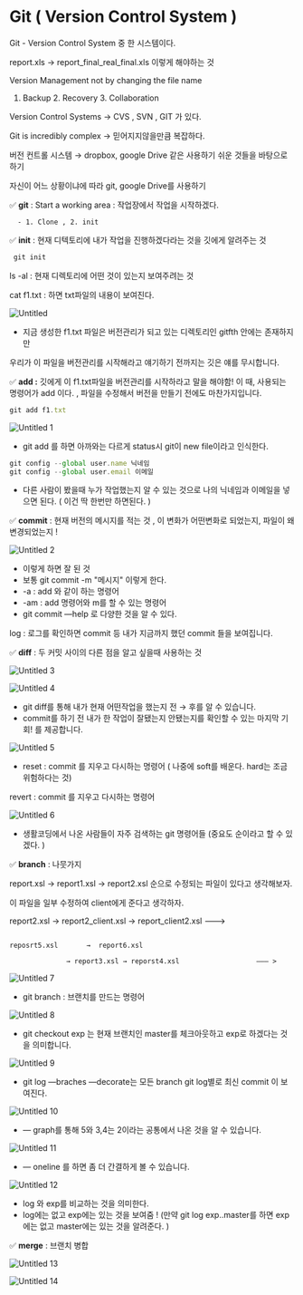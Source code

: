 # Git ( Version Control System )

Git - Version Control System 중 한 시스템이다. 

report.xls  → report_final_real_final.xls 이렇게 해야하는 것 

Version Management not by changing the file name 

1. Backup  2. Recovery 3. Collaboration

Version Control Systems → CVS , SVN , GIT 가 있다. 

Git is incredibly complex → 믿어지지않을만큼 복잡하다. 

버전 컨트롤 시스템 → dropbox, google Drive 같은 사용하기 쉬운 것들을 바탕으로 하기 

자신이 어느 상황이냐에 따라 git, google Drive를 사용하기 

✅ **git** : Start a working area : 작업장에서 작업을 시작하겠다. 

      - 1. Clone , 2. init 

✅ **init** : 현재 디텍토리에 내가 작업을 진행하겠다라는 것을 깃에게 알려주는 것 

```jsx
 git init 
```

ls -al : 현재 디렉토리에 어떤 것이 있는지 보여주려는 것 

cat f1.txt : 하면 txt파일의 내용이 보여진다. 

![Untitled](https://user-images.githubusercontent.com/38427646/102079499-28ef2880-3e50-11eb-9ece-5c3c356fcfb7.png)

- 지금 생성한 f1.txt 파일은 버전관리가 되고 있는 디렉토리인 gitfth 안에는 존재하지만

 우리가 이 파일을 버전관리를 시작해라고 얘기하기 전까지는 깃은 얘를 무시합니다. 

 ✅ **add :** 깃에게 이 f1.txt파일을 버전관리를 시작하라고 말을 해야함! 이 때, 사용되는 명령어가 add 이다. , 파일을 수정해서 버전을 만들기 전에도 마찬가지입니다.

```jsx
git add f1.txt 
```

![Untitled 1](https://user-images.githubusercontent.com/38427646/102079411-03fab580-3e50-11eb-8b06-6fe9c8321b24.png)

- git add 를 하면 아까와는 다르게 status시 git이 new file이라고 인식한다.

```jsx
git config --global user.name 닉네임
git config --global user.email 이메일
```

- 다른 사람이 봤을때 누가 작업했는지 알 수 있는 것으로 나의 닉네임과 이메일을 넣으면 된다.  ( 이건 딱 한번만 하면된다. )

 ✅ **commit** : 현재 버전의 메시지를 적는 것 , 이 변화가 어떤변화로 되었는지, 파일이 왜 변경되었는지 ! 

 

![Untitled 2](https://user-images.githubusercontent.com/38427646/102079564-4a501480-3e50-11eb-8dda-cc1be8148997.png)

- 이렇게 하면 잘 된 것
- 보통 git commit -m "메시지" 이렇게 한다.
- -a  : add 와 같이 하는 명령어
- -am : add 명령어와 m를 할 수 있는 명령어
- git commit —help 로 다양한 것을 알 수 있다.

log : 로그를 확인하면 commit 등 내가 지금까지 했던 commit 들을 보여집니다. 

✅ **diff** : 두 커밋 사이의 다른 점을 알고 싶을때 사용하는 것 

![Untitled 3](https://user-images.githubusercontent.com/38427646/102079589-55a34000-3e50-11eb-8a09-ca2b113c49bd.png)

![Untitled 4](https://user-images.githubusercontent.com/38427646/102079607-5c31b780-3e50-11eb-9411-3e7b6be435b8.png)

- git diff를 통해 내가 현재 어떤작업을 했는지 전 → 후를 알 수 있습니다.
- commit를 하기 전 내가 한 작업이 잘됐는지 안됐는지를 확인할 수 있는 마지막 기회! 를 제공합니다.

![Untitled 5](https://user-images.githubusercontent.com/38427646/102079625-6358c580-3e50-11eb-83ac-de1202be5d43.png)

- reset : commit 를 지우고 다시하는 명령어 ( 나중에 soft를 배운다. hard는 조금 위험하다는 것)

revert : commit 를 지우고 다시하는 명령어

![Untitled 6](https://user-images.githubusercontent.com/38427646/102079648-6bb10080-3e50-11eb-9b2b-f75863ed4491.png)

- 생활코딩에서 나온 사람들이 자주 검색하는 git 명령어들 (중요도 순이라고 할 수 있겠다. )

✅  **branch** : 나뭇가지

report.xsl → report1.xsl → report2.xsl 순으로 수정되는 파일이 있다고 생각해보자. 

이 파일을 일부 수정하여 client에게 준다고 생각하자. 

report2.xsl → report2_client.xsl → report_client2.xsl  ———> 

                                                                                                     reposrt5.xsl       →  report6.xsl 
    
                  → report3.xsl → reporst4.xsl                   ——— > 

![Untitled 7](https://user-images.githubusercontent.com/38427646/102079667-753a6880-3e50-11eb-97e5-e47c9b5fbc39.png)

- git branch : 브랜치를 만드는 명령어

![Untitled 8](https://user-images.githubusercontent.com/38427646/102079697-7f5c6700-3e50-11eb-93e8-fc28465f4e7c.png)

- git checkout exp 는 현재 브랜치인 master를 체크아웃하고 exp로 하겠다는 것을 의미합니다.

![Untitled 9](https://user-images.githubusercontent.com/38427646/102079716-86837500-3e50-11eb-8b7f-866cd080e538.png)

- git log —braches —decorate는 모든 branch git log별로 최신 commit 이 보여진다.

![Untitled 10](https://user-images.githubusercontent.com/38427646/102079739-8daa8300-3e50-11eb-94ff-f8570b626805.png)

- — graph를 통해  5와 3,4는 2이라는 공통에서 나온 것을 알 수 있습니다.

![Untitled 11](https://user-images.githubusercontent.com/38427646/102079766-9b600880-3e50-11eb-8512-d05fc96f1ea6.png)

- — oneline 를 하면 좀 더 간결하게 볼 수 있습니다.

![Untitled 12](https://user-images.githubusercontent.com/38427646/102079784-a1ee8000-3e50-11eb-9ced-2db8e0e852d4.png)

- log 와  exp를 비교하는 것을 의미한다.
- log에는 없고 exp에는 있는 것을 보여줌 ! (만약 git log exp..master를 하면  exp에는 없고 master에는 있는 것을 알려준다. )

✅ **merge** : 브랜치 병합 

![Untitled 13](https://user-images.githubusercontent.com/38427646/102079822-b6327d00-3e50-11eb-9ba4-54fe0a14f8d1.png)

![Untitled 14](https://user-images.githubusercontent.com/38427646/102079849-c0547b80-3e50-11eb-9a2f-c95e69429c91.png)
